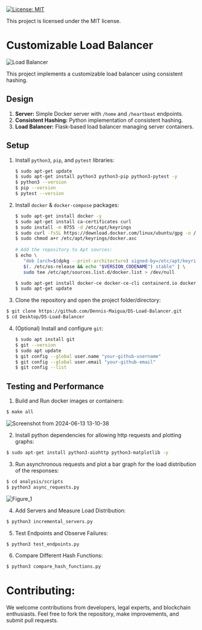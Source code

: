 [![License: MIT](https://img.shields.io/badge/License-MIT-yellow.svg)](https://opensource.org/licenses/MIT)

This project is licensed under the MIT license.

# Customizable Load Balancer

![Load Balancer](https://github.com/Dennis-Maigua/DS-Load-Balancer/assets/32156551/39a184e9-217b-4c3c-93f9-52b5281dcd28)

This project implements a customizable load balancer using consistent hashing.

## Design

1. **Server:** Simple Docker server with `/home` and `/heartbeat` endpoints.
2. **Consistent Hashing:** Python implementation of consistent hashing.
3. **Load Balancer:** Flask-based load balancer managing server containers.

## Setup

1. Install `python3`, `pip`, and `pytest` libraries:

   ```bash
   $ sudo apt-get update
   $ sudo apt-get install python3 python3-pip python3-pytest -y
   $ python3 --version
   $ pip --version
   $ pytest --version
   ```
   
2. Install `docker` & `docker-compose` packages:
  
   ```bash
   $ sudo apt-get install docker -y
   $ sudo apt-get install ca-certificates curl
   $ sudo install -m 0755 -d /etc/apt/keyrings
   $ sudo curl -fsSL https://download.docker.com/linux/ubuntu/gpg -o /etc/apt/keyrings/docker.asc
   $ sudo chmod a+r /etc/apt/keyrings/docker.asc
    
   # Add the repository to Apt sources:
   $ echo \
      "deb [arch=$(dpkg --print-architecture) signed-by=/etc/apt/keyrings/docker.asc] https://download.docker.com/linux/ubuntu \
      $(. /etc/os-release && echo "$VERSION_CODENAME") stable" | \
      sudo tee /etc/apt/sources.list.d/docker.list > /dev/null
   
   $ sudo apt-get install docker-ce docker-ce-cli containerd.io docker-buildx-plugin docker-compose-plugin
   $ sudo apt-get update
   ```

3. Clone the repository and open the project folder/directory:

  ```bash
  $ git clone https://github.com/Dennis-Maigua/DS-Load-Balancer.git
  $ cd Desktop/DS-Load-Balancer
  ```
   
4. (Optional) Install and configure `git`:
  
   ```bash
   $ sudo apt install git
   $ git --version
   $ sudo apt update
   $ git config --global user.name "your-github-username"
   $ git config --global user.email "your-github-email"
   $ git config --list
   ```

## Testing and Performance

1. Build and Run docker images or containers:

  ```bash
  $ make all
  ```

![Screenshot from 2024-06-13 13-10-38](https://github.com/Dennis-Maigua/DS-Load-Balancer/assets/32156551/f3d34404-de3b-437f-a8ff-89f4cc05256c)

2. Install python dependencies for allowing http requests and plotting graphs:

  ```bash
  $ sudo apt-get install python3-aiohttp python3-matplotlib -y
  ```

3. Run asynchronous requests and plot a bar graph for the load distribution of the responses:

  ```bash
  $ cd analysis/scripts
  $ python3 async_requests.py
  ```

![Figure_1](https://github.com/Dennis-Maigua/DS-Load-Balancer/assets/32156551/87cf4930-f2a4-4415-b3ea-64a022e9184a)

4. Add Servers and Measure Load Distribution:

  ```bash
  $ python3 incremental_servers.py
  ```

5. Test Endpoints and Observe Failures:

  ```bash
  $ python3 test_endpoints.py
  ```

6. Compare Different Hash Functions:

  ```bash
  $ python3 compare_hash_functions.py
  ```

# Contributing:

We welcome contributions from developers, legal experts, and blockchain enthusiasts. Feel free to fork the repository, make improvements, and submit pull requests.
